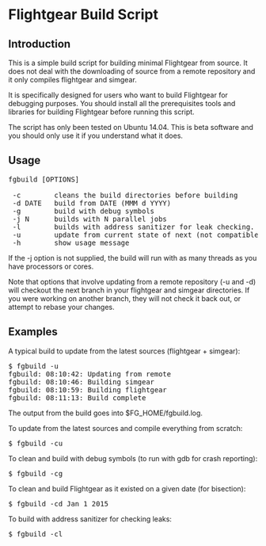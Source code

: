 Flightgear Build Script
=======================

Introduction
------------

This is a simple build script for building minimal Flightgear from source. It 
does not deal with the downloading of source from a remote repository and it
only compiles flightgear and simgear.

It is specifically designed for users who want to build Flightgear for
debugging purposes. You should install all the prerequisites tools and 
libraries for building Flightgear before running this script.

The script has only been tested on Ubuntu 14.04. This is beta software and
you should only use it if you understand what it does.

Usage
-----

<pre>
fgbuild [OPTIONS]

 -c        cleans the build directories before building
 -d DATE   build from DATE (MMM d YYYY)
 -g        build with debug symbols
 -j N      builds with N parallel jobs
 -l        builds with address sanitizer for leak checking.
 -u        update from current state of next (not compatible with -d)
 -h        show usage message
</pre>

If the -j option is not supplied, the build will run with as many threads as
you have processors or cores.

Note that options that involve updating from a remote repository (-u and -d)
will checkout the next branch in your flightgear and simgear directories. If
you were working on another branch, they will not check it back out, or attempt
to rebase your changes.

Examples
--------

A typical build to update from the latest sources (flightgear + simgear):

<pre>
$ fgbuild -u
fgbuild: 08:10:42: Updating from remote
fgbuild: 08:10:46: Building simgear
fgbuild: 08:10:59: Building flightgear
fgbuild: 08:11:13: Build complete
</pre>

The output from the build goes into $FG_HOME/fgbuild.log.

To update from the latest sources and compile everything from scratch:

<pre>
$ fgbuild -cu
</pre>

To clean and build with debug symbols (to run with gdb for crash reporting):

<pre>
$ fgbuild -cg
</pre>

To clean and build Flightgear as it existed on a given date (for bisection):

<pre>
$ fgbuild -cd Jan 1 2015
</pre>

To build with address sanitizer for checking leaks:

<pre>
$ fgbuild -cl
</pre>

